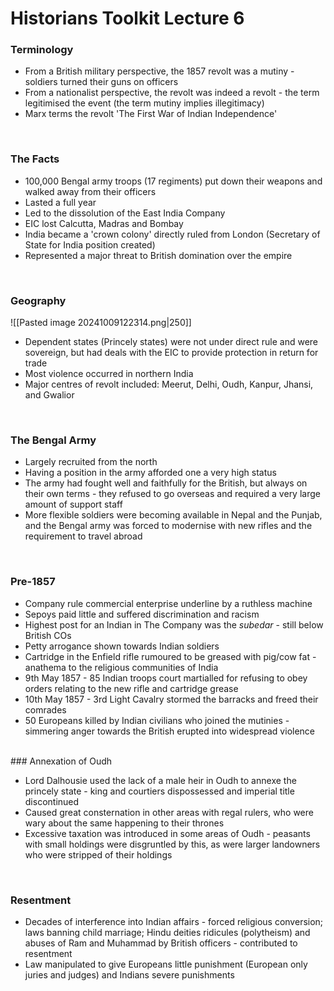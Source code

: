 # Historians Toolkit Lecture 6

### Terminology

- From a British military perspective, the 1857 revolt was a mutiny - soldiers turned their guns on officers
- From a nationalist perspective, the revolt was indeed a revolt  - the term legitimised the event (the term mutiny implies illegitimacy)
- Marx terms the revolt 'The First War of Indian Independence'

</br>

### The Facts

- 100,000 Bengal army troops (17 regiments) put down their weapons and walked away from their officers
- Lasted a full year
- Led to the dissolution of the East India Company
- EIC lost Calcutta, Madras and Bombay
- India became a 'crown colony' directly ruled from London (Secretary of State for India position created)
- Represented a major threat to British domination over the empire

</br>

### Geography

![[Pasted image 20241009122314.png|250]]

- Dependent states (Princely states) were not under direct rule and were sovereign, but had deals with the EIC to provide protection in return for trade
- Most violence occurred in northern India
- Major centres of revolt included: Meerut, Delhi, Oudh, Kanpur, Jhansi, and Gwalior

</br>

### The Bengal Army

- Largely recruited from the north
- Having a position in the army afforded one a very high status
- The army had fought well and faithfully for the British, but always on their own terms - they refused to go overseas and required a very large amount of support staff
- More flexible soldiers were becoming available in Nepal and the Punjab, and the Bengal army was forced to modernise with new rifles and the requirement to travel abroad

</br>

### Pre-1857

- Company rule commercial enterprise underline by a ruthless machine
- Sepoys paid little and suffered discrimination and racism
- Highest post for an Indian in The Company was the *subedar* - still below British COs
- Petty arrogance shown towards Indian soldiers
- Cartridge in the Enfield rifle rumoured to be greased with pig/cow fat - anathema to the religious communities of India
- 9th May 1857 - 85 Indian troops court martialled for refusing to obey orders relating to the new rifle and cartridge grease
- 10th May 1857 - 3rd Light Cavalry stormed the barracks and freed their comrades
- 50 Europeans killed by Indian civilians who joined the mutinies - simmering anger towards the British erupted into widespread violence

</br>
### Annexation of Oudh

- Lord Dalhousie used the lack of a male heir in Oudh to annexe the princely state - king and courtiers dispossessed and imperial title discontinued
- Caused great consternation in other areas with regal rulers, who were wary about the same happening to their thrones
- Excessive taxation was introduced in some areas of Oudh - peasants with small holdings were disgruntled by this, as were larger landowners who were stripped of their holdings

</br>

### Resentment

- Decades of interference into Indian affairs - forced religious conversion; laws banning child marriage; Hindu deities ridicules (polytheism) and abuses of Ram and Muhammad by British officers - contributed to resentment
- Law manipulated to give Europeans little punishment (European only juries and judges) and Indians severe punishments

